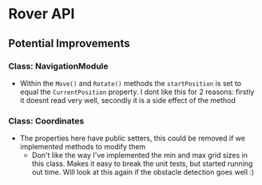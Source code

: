 # Rover API

## Potential Improvements

### Class: NavigationModule

- Within the `Move()` and `Rotate()` methods the `startPosition` is set to equal the `CurrentPosition` property.  I dont like this for 2 reasons: firstly it doesnt read very well, secondly it is a side effect of the method

### Class: Coordinates

- The properties here have public setters, this could be removed if we implemented methods to modify them
  - Don't like the way I've implemented the min and max grid sizes in this class.  Makes it easy to break the unit tests, but started running out time.  Will look at this again if the obstacle detection goes well :)
